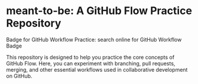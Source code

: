 # meant-to-be: A GitHub Flow Practice Repository 
Badge for GitHub Workflow Practice: search online for GitHub Workflow Badge

This repository is designed to help you practice the core concepts of GitHub Flow. Here, you can experiment with branching, pull requests, merging, and other essential workflows used in collaborative development on GitHub.
